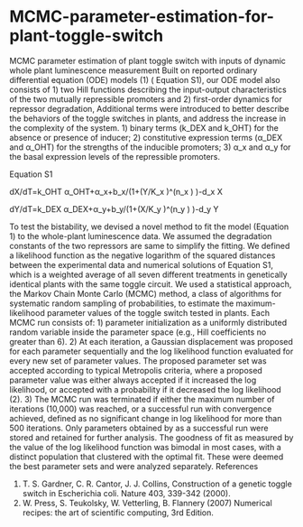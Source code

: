 # MCMC-parameter-estimation-for-plant-toggle-switch
MCMC parameter estimation of plant toggle switch with inputs of dynamic whole plant luminescence measurement 
Built on reported ordinary differential equation (ODE) models (1) ( Equation S1), our ODE model also consists of 1) two Hill functions describing the input-output characteristics of the two mutually repressible promoters and 2) first-order dynamics for repressor degradation, Additional terms were introduced to better describe the behaviors of the toggle switches in plants, and address the increase in the complexity of the system. 1) binary terms (k_DEX and k_OHT) for the absence or presence of inducer; 2) constitutive expression terms (α_DEX and α_OHT) for the strengths of the inducible promoters; 3) α_x and α_y for the basal expression levels of the repressible promoters. 

Equation S1 

dX/dT=k_OHT α_OHT+α_x+b_x/(1+(Y/K_x )^(n_x ) )-d_x X	

dY/dT=k_DEX α_DEX+α_y+b_y/(1+(X/K_y )^(n_y ) )-d_y Y	

To test the bistability, we devised a novel method to fit the model (Equation 1) to the whole-plant luminescence data. We assumed the degradation constants of the two repressors are same to simplify the fitting. We defined a likelihood function as the negative logarithm of the squared distances between the experimental data and numerical solutions of Equation S1, which is a weighted average of all seven different treatments in genetically identical plants with the same toggle circuit. We used a statistical approach, the Markov Chain Monte Carlo (MCMC) method, a class of algorithms for systematic random sampling of probabilities, to estimate the maximum-likelihood parameter values of the toggle switch tested in plants. Each MCMC run consists of: 1) parameter initialization as a uniformly distributed random variable inside the parameter space (e.g., Hill coefficients no greater than 6). 2) At each iteration, a Gaussian displacement was proposed for each parameter sequentially and the log likelihood function evaluated for every new set of parameter values. The proposed parameter set was accepted according to typical Metropolis criteria, where a proposed parameter value was either always accepted if it increased the log likelihood, or accepted with a probability if it decreased the log likelihood (2). 3) The MCMC run was terminated if either the maximum number of iterations (10,000) was reached, or a successful run with convergence achieved, defined as no significant change in log likelihood for more than 500 iterations. Only parameters obtained by as a successful run were stored and retained for further analysis. The goodness of fit as measured by the value of the log likelihood function was bimodal in most cases, with a distinct population that clustered with the optimal fit. These were deemed the best parameter sets and were analyzed separately. 
References
1.	T. S. Gardner, C. R. Cantor, J. J. Collins, Construction of a genetic toggle switch in Escherichia coli. Nature 403, 339-342 (2000).
2.	W. Press, S. Teukolsky, W. Vetterling, B. Flannery (2007) Numerical recipes: the art of scientific computing, 3rd Edition.
